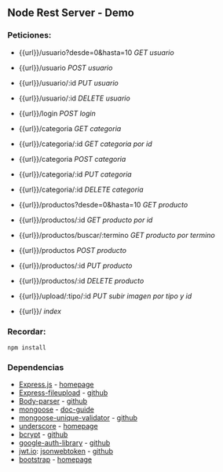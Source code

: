 ## Node Rest Server - Demo

### Peticiones:
  - {{url}}/usuario?desde=0&hasta=10 _GET usuario_
  - {{url}}/usuario _POST usuario_
  - {{url}}/usuario/:id _PUT usuario_
  - {{url}}/usuario/:id _DELETE usuario_
  - {{url}}/login _POST login_

  - {{url}}/categoria _GET categoria_
  - {{url}}/categoria/:id _GET categoria por id_
  - {{url}}/categoria _POST categoria_
  - {{url}}/categoria/:id _PUT categoria_
  - {{url}}/categoria/:id _DELETE categoria_

  - {{url}}/productos?desde=0&hasta=10 _GET producto_
  - {{url}}/productos/:id _GET producto por id_
  - {{url}}/productos/buscar/:termino _GET producto por termino_
  - {{url}}/productos _POST producto_
  - {{url}}/productos/:id _PUT producto_
  - {{url}}/productos/:id _DELETE producto_

  - {{url}}/upload/:tipo/:id _PUT subir imagen por tipo y id_

  - {{url}}/ _index_


### Recordar:
```
npm install
```


### Dependencias
  - [Express.js](https://www.npmjs.com/package/express) - [homepage](https://expressjs.com/es/)
  - [Express-fileupload](https://www.npmjs.com/package/express-fileupload) - [github](https://github.com/richardgirges/express-fileupload#readme)
  - [Body-parser](https://www.npmjs.com/package/body-parser) - [github](https://github.com/expressjs/body-parser#readme)
  - [mongoose](https://www.npmjs.com/package/mongoose) - [doc-guide](https://mongoosejs.com/docs/guide.html)
  - [mongoose-unique-validator](https://www.npmjs.com/package/mongoose-unique-validator) - [github](https://github.com/blakehaswell/mongoose-unique-validator#readme)
  - [underscore](https://www.npmjs.com/package/underscore) - [homepage](https://underscorejs.org/)
  - [bcrypt](https://www.npmjs.com/package/bcrypt) - [github](https://github.com/kelektiv/node.bcrypt.js#readme)
  - [google-auth-library](https://www.npmjs.com/package/google-auth-library) - [github](https://github.com/google/google-auth-library-nodejs#readme)
  - [jwt.io](https://jwt.io/): [jsonwebtoken](https://www.npmjs.com/package/jsonwebtoken) - [github](https://github.com/auth0/node-jsonwebtoken#readme)
  - [bootstrap](https://www.npmjs.com/package/bootstrap) - [homepage](https://getbootstrap.com/)
